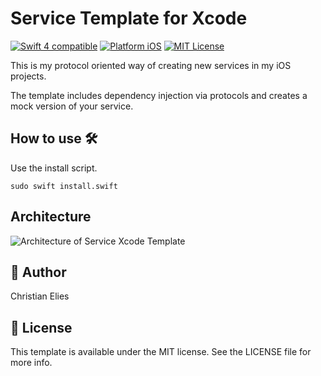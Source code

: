 # Service Template for Xcode

<a href="https://developer.apple.com/swift"><img src="https://img.shields.io/badge/swift4-compatible-orange.svg?longCache=true&style=flat-square" alt="Swift 4 compatible"/></a>
<a href="https://www.apple.com/de/ios/ios-11/"><img src="https://img.shields.io/badge/platform-iOS-lightgray.svg?longCache=true&style=flat-square" alt="Platform iOS"/></a>
<a href="https://en.wikipedia.org/wiki/MIT_License"><img src="https://img.shields.io/badge/license-MIT-lightgray.svg?longCache=true&style=flat-square" alt="MIT License"/></a>

This is my protocol oriented way of creating new services in my iOS projects.

The template includes dependency injection via protocols and creates a mock version of your service.

## How to use 🛠

Use the install script.

```sudo swift install.swift```

## Architecture
![Architecture of Service Xcode Template](https://github.com/crelies/Service-Xcode-Template/blob/develop/architecture.png?raw=true)

## 🤖 Author

Christian Elies

## 📄 License

This template is available under the MIT license. See the LICENSE file for more info.
